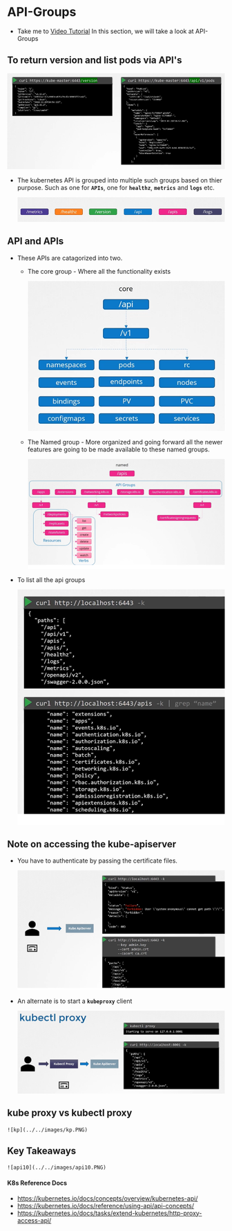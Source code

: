 # API-Groups
  - Take me to [Video Tutorial](https://kodekloud.com/courses/1378608/lectures/31704342)
  In this section, we will take a look at API-Groups


  ## To return version and list pods via API's

   ![api3](../../images/api3.PNG)

  - The kubernetes API is grouped into multiple such groups based on thier purpose. Such as one for **`APIs`**, one for **`healthz`**, **`metrics`** and **`logs`** etc.

    ![api4](../../images/api4.PNG)

  ## API and APIs
  - These APIs are catagorized into two.
    - The core group - Where all the functionality exists

      ![api5](../../images/api5.PNG)

    - The Named group - More organized and going forward all the newer features are going to be made available to these named groups.

      ![api6](../../images/api6.PNG)

  - To list all the api groups

    ![api7](../../images/api7.PNG)

  ## Note on accessing the kube-apiserver
  - You have to authenticate by passing the certificate files.

    ![api8](../../images/api8.PNG)

  - An alternate is to start a **`kubeproxy`** client

    ![api9](../../images/api9.PNG)

  ## kube proxy vs kubectl proxy

    ![kp](../../images/kp.PNG)

  ## Key Takeaways

    ![api10](../../images/api10.PNG)

  #### K8s Reference Docs
  - https://kubernetes.io/docs/concepts/overview/kubernetes-api/
  - https://kubernetes.io/docs/reference/using-api/api-concepts/
  - https://kubernetes.io/docs/tasks/extend-kubernetes/http-proxy-access-api/
